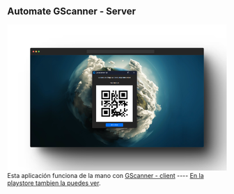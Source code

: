 ## Automate GScanner - Server
![Texto alternativo](753shots_so.png)
Esta aplicación funciona de la mano con [GScanner - client](https://github.com/isaidj/automatescanapp) ---- [En la playstore tambien la puedes ver](https://github.com/isaidj/automatescanapp).
